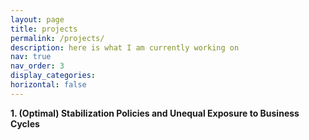 ```yaml
---
layout: page
title: projects
permalink: /projects/
description: here is what I am currently working on
nav: true
nav_order: 3
display_categories: 
horizontal: false
---
```




**1. (Optimal) Stabilization Policies and Unequal Exposure to Business Cycles**
